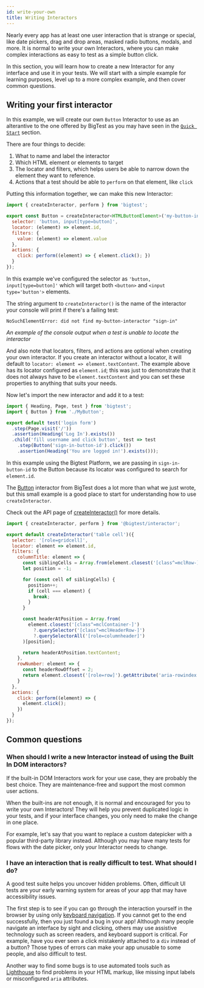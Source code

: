 ```yaml
---
id: write-your-own
title: Writing Interactors
---
```


Nearly every app has at least one user interaction that is strange or special, like date pickers, drag and drop areas, masked radio buttons, modals, and more. It is normal to write your own Interactors, where you can make complex interactions as easy to test as a simple button click.

In this section, you will learn how to create a new Interactor for any interface and use it in your tests. We will start with a simple example for learning purposes, level up to a more complex example, and then cover common questions.

## Writing your first interactor

In this example, we will create our own `Button` Interactor to use as an alterantive to the one offered by BigTest as you may have seen in the [`Quick Start`](/interactors/quick-start) section.

There are four things to decide:
1. What to name and label the interactor
2. Which HTML element or elements to target
3. The locator and filters, which helps users be able to narrow down the element they want to reference.
4. Actions that a test should be able to `perform` on that element, like `click`

Putting this information together, we can make this new Interactor:

```js
import { createInteractor, perform } from 'bigtest';

export const Button = createInteractor<HTMLButtonElement>('my-button-interactor')({
  selector: 'button, input[type=button]',
  locator: (element) => element.id,
  filters: {
    value: (element) => element.value
  },
  actions: {
    click: perform((element) => { element.click(); })
  }
});
```

In this example we've configured the selector as `'button, input[type=button]'` which will target both `<button>` and `<input type='button'>` elements.

The string argument to `createInteractor()` is the name of the interactor your console will print if there's a failing test:
```
NoSuchElementError: did not find my-button-interactor "sign-in"
```
_An example of the console output when a test is unable to locate the interactor_
<!-- check what cypress and bigtest platform outputs; i think it might be the same -->

And also note that locators, filters, and actions are optional when creating your own interactor. If you create an interactor without a locator, it will default to `locator: element => element.textContent`. The example above has its locator configured as `element.id`; this was just to demonstrate that it does not always have to be `element.textContent` and you can set these properties to anything that suits your needs.

Now let's import the new interactor and add it to a test:

```js
import { Heading, Page, test } from 'bigtest';
import { Button } from './MyButton';

export default test('login form')
  .step(Page.visit('/'))
  .assertion(Heading('Log In').exists())
  .child('fill username and click button', test => test
    .step(Button('sign-in-button-id').click())
    .assertion(Heading('You are logged in!').exists()));
```

In this example using the Bigtest Platform, we are passing in `sign-in-button-id` to the Button because its locator was configured to search for `element.id`.

The [Button](/) interactor from BigTest does a lot more than what we just wrote, but this small example is a good place to start for understanding how to use `createInteractor`.

Check out the API page of [createInteractor()](/) for more details.

<!-- to do - a more complex example -->
 
```js
import { createInteractor, perform } from '@bigtest/interactor';

export default createInteractor('table cell')({
  selector: '[role=gridcell]',
  locator: element => element.id,
  filters: {
    columnTitle: element => {
      const siblingCells = Array.from(element.closest('[class^=mclRow-]').querySelectorAll('[role=gridcell]'));
      let position = -1;

      for (const cell of siblingCells) {
        position++;
        if (cell === element) {
          break;
        }
      }

      const headerAtPosition = Array.from(
        element.closest('[class^=mclContainer-]')
          ?.querySelector('[class^=mclHeaderRow-]')
          ?.querySelectorAll('[role=columnheader]')
      )[position];

      return headerAtPosition.textContent;
    },
    rowNumber: element => {
      const headerRowOffset = 2;
      return element.closest('[role=row]').getAttribute('aria-rowindex') - headerRowOffset;
    }
  },
  actions: {
    click: perform((element) => {
      element.click();
    })
  }
});
```

## Common questions

### When should I write a new Interactor instead of using the Built In DOM interactors?

If the built-in DOM Interactors work for your use case, they are probably the best choice.
They are maintenance-free and support the most common user actions.

When the built-ins are not enough, it is normal and encouraged for you to write your own Interactors!
They will help you prevent duplicated logic in your tests, and if your interface changes, you only need to make the change in one place.

For example, let's say that you want to replace a custom datepicker with a popular third-party library instead.
Although you may have many tests for flows with the date picker, only your Interactor needs to change.

### I have an interaction that is really difficult to test. What should I do?

A good test suite helps you uncover hidden problems.
Often, difficult UI tests are your early warning system for areas of your app that may have accessibility issues.

The first step is to see if you can go through the interaction yourself in the browser by using only [keyboard navigation](https://webaim.org/techniques/keyboard/).
If you cannot get to the end successfully, then you just found a bug in your app!
Although many people navigate an interface by sight and clicking,
others may use assistive technology such as screen readers, and keyboard support is critical.
For example, have you ever seen a click mistakenly attached to a `div` instead of a button?
Those types of errors can make your app unusable to some people, and also difficult to test.

Another way to find some bugs is to use automated tools such as [Lighthouse](https://github.com/GoogleChrome/lighthouse) to find problems in your HTML markup, like missing input labels or misconfigured `aria` attributes.

<!-- todo - advice for what to do if the problem is not accessibility -->
